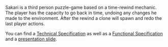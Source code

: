 Sakari is a third person puzzle-game based on a time-rewind mechanic. The player has the capacity to go back in time, undoing any changes he made to the environment. After the rewind a clone will spawn and redo the last player actions.

You can find a [Technical Specification](https://docs.google.com/document/d/12vj44lDymhJKfAKiIRpKwcfKzFnZFOHtr8iBPGJj0D4/edit?usp=sharing) as well as a [Functional Specification](https://docs.google.com/document/d/1yL020lj_8zzkcGuZpvFc7pyeZzBm44wyl2Fxhvh3Eyo/edit?usp=sharing) and a [presentation slide](https://docs.google.com/presentation/d/1fURK1b-WQ2KSNNuZ08k_JKIM044yaNApA3vH5_KWV3o/edit?usp=sharing).
